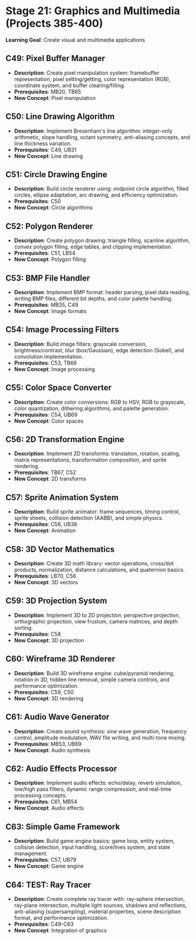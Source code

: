 # Stage 21: Graphics and Multimedia (Projects 385-400)

**Learning Goal**: Create visual and multimedia applications

## C49: **Pixel Buffer Manager**

- **Description**: Create pixel manipulation system: framebuffer representation, pixel setting/getting, color representation (RGB), coordinate system, and buffer clearing/filling.
- **Prerequisites**: MB20, TB65
- **New Concept**: Pixel manipulation

## C50: **Line Drawing Algorithm**

- **Description**: Implement Bresenham's line algorithm: integer-only arithmetic, slope handling, octant symmetry, anti-aliasing concepts, and line thickness variation.
- **Prerequisites**: C49, UB31
- **New Concept**: Line drawing

## C51: **Circle Drawing Engine**

- **Description**: Build circle renderer using: midpoint circle algorithm, filled circles, ellipse adaptation, arc drawing, and efficiency optimization.
- **Prerequisites**: C50
- **New Concept**: Circle algorithms

## C52: **Polygon Renderer**

- **Description**: Create polygon drawing: triangle filling, scanline algorithm, convex polygon filling, edge tables, and clipping implementation.
- **Prerequisites**: C51, LB54
- **New Concept**: Polygon filling

## C53: **BMP File Handler**

- **Description**: Implement BMP format: header parsing, pixel data reading, writing BMP files, different bit depths, and color palette handling.
- **Prerequisites**: MB35, C49
- **New Concept**: Image formats

## C54: **Image Processing Filters**

- **Description**: Build image filters: grayscale conversion, brightness/contrast, blur (box/Gaussian), edge detection (Sobel), and convolution implementation.
- **Prerequisites**: C53, TB66
- **New Concept**: Image processing

## C55: **Color Space Converter**

- **Description**: Create color conversions: RGB to HSV, RGB to grayscale, color quantization, dithering algorithms, and palette generation.
- **Prerequisites**: C54, UB69
- **New Concept**: Color spaces

## C56: **2D Transformation Engine**

- **Description**: Implement 2D transforms: translation, rotation, scaling, matrix representations, transformation composition, and sprite rendering.
- **Prerequisites**: TB67, C52
- **New Concept**: 2D transforms

## C57: **Sprite Animation System**

- **Description**: Build sprite animator: frame sequences, timing control, sprite sheets, collision detection (AABB), and simple physics.
- **Prerequisites**: C56, UB38
- **New Concept**: Animation

## C58: **3D Vector Mathematics**

- **Description**: Create 3D math library: vector operations, cross/dot products, normalization, distance calculations, and quaternion basics.
- **Prerequisites**: LB70, C56
- **New Concept**: 3D vectors

## C59: **3D Projection System**

- **Description**: Implement 3D to 2D projection: perspective projection, orthographic projection, view frustum, camera matrices, and depth sorting.
- **Prerequisites**: C58
- **New Concept**: 3D projection

## C60: **Wireframe 3D Renderer**

- **Description**: Build 3D wireframe engine: cube/pyramid rendering, rotation in 3D, hidden line removal, simple camera controls, and performance optimization.
- **Prerequisites**: C59, C50
- **New Concept**: 3D rendering

## C61: **Audio Wave Generator**

- **Description**: Create sound synthesis: sine wave generation, frequency control, amplitude modulation, WAV file writing, and multi-tone mixing.
- **Prerequisites**: MB53, UB69
- **New Concept**: Audio synthesis

## C62: **Audio Effects Processor**

- **Description**: Implement audio effects: echo/delay, reverb simulation, low/high pass filters, dynamic range compression, and real-time processing concepts.
- **Prerequisites**: C61, MB54
- **New Concept**: Audio effects

## C63: **Simple Game Framework**

- **Description**: Build game engine basics: game loop, entity system, collision detection, input handling, score/lives system, and state management.
- **Prerequisites**: C57, UB79
- **New Concept**: Game engine

## C64: **TEST: Ray Tracer**

- **Description**: Create complete ray tracer with: ray-sphere intersection, ray-plane intersection, multiple light sources, shadows and reflections, anti-aliasing (supersampling), material properties, scene description format, and performance optimization.
- **Prerequisites**: C49-C63
- **New Concept**: Integration of graphics
